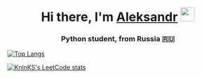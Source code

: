 <h1 align="center">Hi there, I'm <a href="(https://t.me/al_petrovv)" target="_blank">Aleksandr</a> 
<img src="https://github.com/blackcater/blackcater/raw/main/images/Hi.gif" height="32"/></h1>
<h3 align="center">Python student, from Russia 🇷🇺</h3>



[![Top Langs](https://github-readme-stats.vercel.app/api/top-langs/?username=AlPetrovv)](https://github.com/AlPetrovv/github-readme-stats)

[![KnlnKS's LeetCode stats](https://leetcode-stats-six.vercel.app/api?username=AlPetrovv&theme=dark)](https://github.com/AlPetrovv/leetcode-stats)


